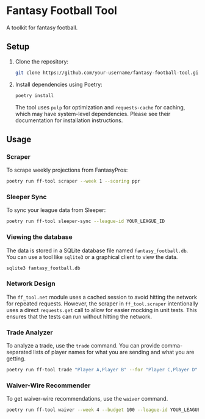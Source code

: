 # Fantasy Football Tool

A toolkit for fantasy football.

## Setup

1.  Clone the repository:
    ```bash
    git clone https://github.com/your-username/fantasy-football-tool.git
    ```
2.  Install dependencies using Poetry:
    ```bash
    poetry install
    ```
    The tool uses `pulp` for optimization and `requests-cache` for caching, which may have system-level dependencies. Please see their documentation for installation instructions.

## Usage

### Scraper

To scrape weekly projections from FantasyPros:
```bash
poetry run ff-tool scraper --week 1 --scoring ppr
```

### Sleeper Sync

To sync your league data from Sleeper:
```bash
poetry run ff-tool sleeper-sync --league-id YOUR_LEAGUE_ID
```

### Viewing the database

The data is stored in a SQLite database file named `fantasy_football.db`. You can use a tool like `sqlite3` or a graphical client to view the data.
```bash
sqlite3 fantasy_football.db
```

### Network Design

The `ff_tool.net` module uses a cached session to avoid hitting the network for repeated requests. However, the scraper in `ff_tool.scraper` intentionally uses a direct `requests.get` call to allow for easier mocking in unit tests. This ensures that the tests can run without hitting the network.

### Trade Analyzer

To analyze a trade, use the `trade` command. You can provide comma-separated lists of player names for what you are sending and what you are getting.

```bash
poetry run ff-tool trade "Player A,Player B" --for "Player C,Player D"
```

### Waiver-Wire Recommender

To get waiver-wire recommendations, use the `waiver` command.

```bash
poetry run ff-tool waiver --week 4 --budget 100 --league-id YOUR_LEAGUE_ID
```